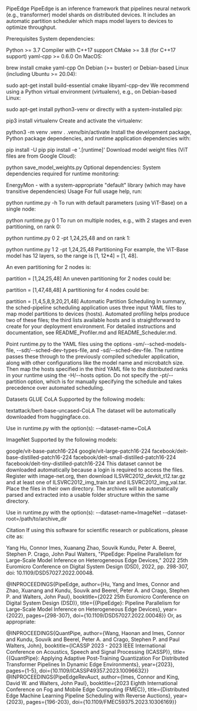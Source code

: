 PipeEdge
PipeEdge is an inference framework that pipelines neural network (e.g., transformer) model shards on distributed devices. It includes an automatic partition scheduler which maps model layers to devices to optimize throughput.

Prerequisites
System dependencies:

Python >= 3.7
Compiler with C++17 support
CMake >= 3.8 (for C++17 support)
yaml-cpp >= 0.6.0
On MacOS:

brew install cmake yaml-cpp
On Debian (>= buster) or Debian-based Linux (including Ubuntu >= 20.04):

sudo apt-get install build-essential cmake libyaml-cpp-dev
We recommend using a Python virtual environment (virtualenv), e.g., on Debian-based Linux:

sudo apt-get install python3-venv
or directly with a system-installed pip:

pip3 install virtualenv
Create and activate the virtualenv:

python3 -m venv .venv
. .venv/bin/activate
Install the development package, Python package dependencies, and runtime application dependencies with:

pip install -U pip
pip install -e '.[runtime]'
Download model weight files (ViT files are from Google Cloud):

python save_model_weights.py
Optional dependencies:
System dependencies required for runtime monitoring:

EnergyMon - with a system-appropriate "default" library (which may have transitive dependencies)
Usage
For full usage help, run:

python runtime.py -h
To run with default parameters (using ViT-Base) on a single node:

python runtime.py 0 1
To run on multiple nodes, e.g., with 2 stages and even partitioning, on rank 0:

python runtime.py 0 2 -pt 1,24,25,48
and on rank 1:

python runtime.py 1 2 -pt 1,24,25,48
Partitioning
For example, the ViT-Base model has 12 layers, so the range is [1, 12*4] = [1, 48].

An even partitioning for 2 nodes is:

partition = [1,24,25,48]
An uneven partitioning for 2 nodes could be:

partition = [1,47,48,48]
A partitioning for 4 nodes could be:

partition = [1,4,5,8,9,20,21,48]
Automatic Partition Scheduling
In summary, the sched-pipeline scheduling application uses three input YAML files to map model partitions to devices (hosts). Automated profiling helps produce two of these files; the third lists available hosts and is straightforward to create for your deployment environment. For detailed instructions and documentation, see README_Profiler.md and README_Scheduler.md.

Point runtime.py to the YAML files using the options -sm/--sched-models-file, --sdt/--sched-dev-types-file, and -sd/--sched-dev-file. The runtime passes these through to the previously compiled scheduler application, along with other configurations like the model name and microbatch size. Then map the hosts specified in the third YAML file to the distributed ranks in your runtime using the -H/--hosts option. Do not specify the -pt/--partition option, which is for manually specifying the schedule and takes precedence over automated scheduling.

Datasets
GLUE CoLA
Supported by the following models:

textattack/bert-base-uncased-CoLA
The dataset will be automatically downloaded from huggingface.co.

Use in runtime.py with the option(s): --dataset-name=CoLA

ImageNet
Supported by the following models:

google/vit-base-patch16-224
google/vit-large-patch16-224
facebook/deit-base-distilled-patch16-224
facebook/deit-small-distilled-patch16-224
facebook/deit-tiny-distilled-patch16-224
This dataset cannot be downloaded automatically because a login is required to access the files. Register with image-net.org, then download ILSVRC2012_devkit_t12.tar.gz and at least one of ILSVRC2012_img_train.tar and ILSVRC2012_img_val.tar. Place the files in their own directory. The archives will be automatically parsed and extracted into a usable folder structure within the same directory.

Use in runtime.py with the option(s): --dataset-name=ImageNet --dataset-root=/path/to/archive_dir

Citation
If using this software for scientific research or publications, please cite as:

Yang Hu, Connor Imes, Xuanang Zhao, Souvik Kundu, Peter A. Beerel, Stephen P. Crago, John Paul Walters, "PipeEdge: Pipeline Parallelism for Large-Scale Model Inference on Heterogeneous Edge Devices," 2022 25th Euromicro Conference on Digital System Design (DSD), 2022, pp. 298-307, doi: 10.1109/DSD57027.2022.00048.

@INPROCEEDINGS{PipeEdge,
  author={Hu, Yang and Imes, Connor and Zhao, Xuanang and Kundu, Souvik and Beerel, Peter A. and Crago, Stephen P. and Walters, John Paul},
  booktitle={2022 25th Euromicro Conference on Digital System Design (DSD)},
  title={{PipeEdge}: Pipeline Parallelism for Large-Scale Model Inference on Heterogeneous Edge Devices},
  year={2022},
  pages={298-307},
  doi={10.1109/DSD57027.2022.00048}}
Or, as appropriate:

@INPROCEEDINGS{QuantPipe,
  author={Wang, Haonan and Imes, Connor and Kundu, Souvik and Beerel, Peter A. and Crago, Stephen P. and Paul Walters, John},
  booktitle={ICASSP 2023 - 2023 IEEE International Conference on Acoustics, Speech and Signal Processing (ICASSP)},
  title={{QuantPipe}: Applying Adaptive Post-Training Quantization For Distributed Transformer Pipelines In Dynamic Edge Environments},
  year={2023},
  pages={1-5},
  doi={10.1109/ICASSP49357.2023.10096632}}
@INPROCEEDINGS{PipeEdgeRevAuct,
  author={Imes, Connor and King, David W. and Walters, John Paul},
  booktitle={2023 Eighth International Conference on Fog and Mobile Edge Computing (FMEC)},
  title={Distributed Edge Machine Learning Pipeline Scheduling with Reverse Auctions},
  year={2023},
  pages={196-203},
  doi={10.1109/FMEC59375.2023.10306169}}
